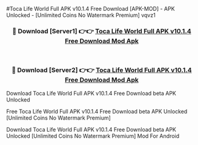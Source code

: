 #Toca Life World Full APK v10.1.4 Free Download [APK-MOD] - APK Unlocked - [Unlimited Coins No Watermark Premium] vqvz1



<div align="center">

<h3>🔴 Download [Server1] 👉👉 <a href="https://momento.my/?title=Toca_Life_World_Full_APK_v10.1.4_Free_Download">Toca Life World Full APK v10.1.4 Free Download Mod Apk</a></h3><br>

<h3>🔴 Download [Server2] 👉👉 <a href="https://momento.my/?title=Toca_Life_World_Full_APK_v10.1.4_Free_Download">Toca Life World Full APK v10.1.4 Free Download Mod Apk</a></h3>
</div>



Download Toca Life World Full APK v10.1.4 Free Download beta APK Unlocked

Free Toca Life World Full APK v10.1.4 Free Download beta APK Unlocked [Unlimited Coins No Watermark Premium]

Download Toca Life World Full APK v10.1.4 Free Download beta APK Unlocked [Unlimited Coins No Watermark Premium] Mod For Android
